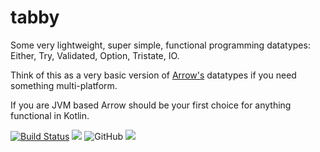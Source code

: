 # tabby

Some very lightweight, super simple, functional programming datatypes: Either, Try, Validated, Option, Tristate, IO.

Think of this as a very basic version of [Arrow's](https://arrow-kt.io/) datatypes if you need something multi-platform.

If you are JVM based Arrow should be your first choice for anything functional in Kotlin.

[![Build Status](https://github.com/sksamuel/tabby/workflows/master/badge.svg)](https://github.com/kotest/tabby/actions)
[<img src="https://img.shields.io/maven-central/v/com.sksamuel.tabby/tabby-core-jvm.svg?label=latest%20release"/>](http://search.maven.org/#search|ga|1|kotest)
![GitHub](https://img.shields.io/github/license/sksamuel/tabby)
[<img src="https://img.shields.io/nexus/s/https/oss.sonatype.org/com.sksamuel.tabby/tabby-core-jvm.svg?label=latest%20snapshot"/>](https://oss.sonatype.org/content/repositories/snapshots/io/kotest/)
